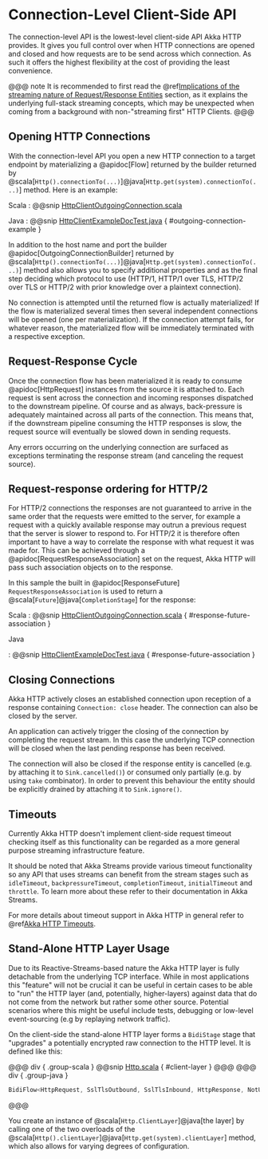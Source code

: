 # Connection-Level Client-Side API

The connection-level API is the lowest-level client-side API Akka HTTP provides. It gives you full control over when
HTTP connections are opened and closed and how requests are to be send across which connection. As such it offers the
highest flexibility at the cost of providing the least convenience.

@@@ note
It is recommended to first read the @ref[Implications of the streaming nature of Request/Response Entities](../implications-of-streaming-http-entity.md) section,
as it explains the underlying full-stack streaming concepts, which may be unexpected when coming
from a background with non-"streaming first" HTTP Clients.
@@@

## Opening HTTP Connections

With the connection-level API you open a new HTTP connection to a target endpoint by materializing a @apidoc[Flow]
returned by the builder returned by @scala[`Http().connectionTo(...)`]@java[`Http.get(system).connectionTo(...)`] method.
Here is an example:

Scala
:  @@snip [HttpClientOutgoingConnection.scala]($test$/scala/docs/http/scaladsl/HttpClientOutgoingConnection.scala)

Java
:  @@snip [HttpClientExampleDocTest.java]($test$/java/docs/http/javadsl/HttpClientExampleDocTest.java) { #outgoing-connection-example }

In addition to the host name and port the builder @apidoc[OutgoingConnectionBuilder] returned by @scala[`Http().connectionTo(...)`]@java[`Http.get(system).connectionTo(...)`]
method also allows you to specify additional properties and as the final step deciding which protocol to use 
(HTTP/1, HTTP/1 over TLS, HTTP/2 over TLS or HTTP/2 with prior knowledge over a plaintext connection).

No connection is attempted until the returned flow is actually materialized! If the flow is materialized
several times then several independent connections will be opened (one per materialization).
If the connection attempt fails, for whatever reason, the materialized flow will be immediately terminated with a
respective exception.

## Request-Response Cycle

Once the connection flow has been materialized it is ready to consume @apidoc[HttpRequest] instances from the source it is
attached to. Each request is sent across the connection and incoming responses dispatched to the downstream pipeline.
Of course and as always, back-pressure is adequately maintained across all parts of the
connection. This means that, if the downstream pipeline consuming the HTTP responses is slow, the request source will
eventually be slowed down in sending requests.

Any errors occurring on the underlying connection are surfaced as exceptions terminating the response stream (and
canceling the request source).

## Request-response ordering for HTTP/2

For HTTP/2 connections the responses are not guaranteed to arrive in the same order that the requests were emitted to
the server, for example a request with a quickly available response may outrun a previous request that the server is 
slower to respond to. For HTTP/2 it is therefore often important to have a way to correlate the response with what request
it was made for. This can be achieved through a @apidoc[RequestResponseAssociation] set on the request, Akka HTTP will pass
such association objects on to the response.

In this sample the built in @apidoc[ResponseFuture] `RequestResponseAssociation`  is used to return 
a @scala[`Future`]@java[`CompletionStage`] for the response:

Scala
:  @@snip [HttpClientOutgoingConnection.scala]($test$scala/docs/http/scaladsl/Http2ClientApp.scala) { #response-future-association }

Java

:  @@snip [HttpClientExampleDocTest.java]($test$java/docs/http/javadsl/Http2ClientApp.java) { #response-future-association }


## Closing Connections

Akka HTTP actively closes an established connection upon reception of a response containing `Connection: close` header.
The connection can also be closed by the server.

An application can actively trigger the closing of the connection by completing the request stream. In this case the
underlying TCP connection will be closed when the last pending response has been received.

The connection will also be closed if the response entity is cancelled (e.g. by attaching it to `Sink.cancelled()`)
or consumed only partially (e.g. by using `take` combinator). In order to prevent this behaviour the entity should be
explicitly drained by attaching it to `Sink.ignore()`.

## Timeouts

Currently Akka HTTP doesn't implement client-side request timeout checking itself as this functionality can be regarded
as a more general purpose streaming infrastructure feature.

It should be noted that Akka Streams provide various timeout functionality so any API that uses streams can benefit
from the stream stages such as `idleTimeout`, `backpressureTimeout`, `completionTimeout`, `initialTimeout`
and `throttle`. To learn more about these refer to their documentation in Akka Streams.

For more details about timeout support in Akka HTTP in general refer to @ref[Akka HTTP Timeouts](../common/timeouts.md).

<a id="http-client-layer"></a>
## Stand-Alone HTTP Layer Usage

Due to its Reactive-Streams-based nature the Akka HTTP layer is fully detachable from the underlying TCP
interface. While in most applications this "feature" will not be crucial it can be useful in certain cases to be able
to "run" the HTTP layer (and, potentially, higher-layers) against data that do not come from the network but rather
some other source. Potential scenarios where this might be useful include tests, debugging or low-level event-sourcing
(e.g by replaying network traffic).

On the client-side the stand-alone HTTP layer forms a `BidiStage` stage that "upgrades" a potentially encrypted raw connection to the HTTP level.
It is defined like this:

@@@ div { .group-scala }
@@snip [Http.scala](/akka-http-core/src/main/scala/akka/http/scaladsl/Http.scala) { #client-layer }
@@@
@@@ div { .group-java }
```java
BidiFlow<HttpRequest, SslTlsOutbound, SslTlsInbound, HttpResponse, NotUsed>
```
@@@

You create an instance of @scala[`Http.ClientLayer`]@java[the layer] by calling one of the two overloads
of the @scala[`Http().clientLayer`]@java[`Http.get(system).clientLayer`] method,
which also allows for varying degrees of configuration.
